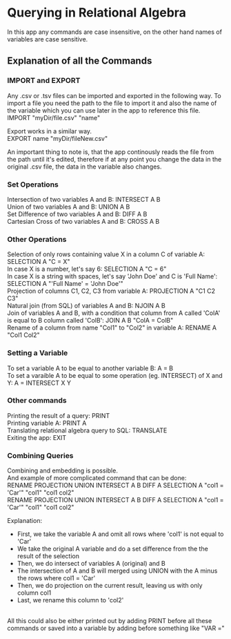 # Querying in Relational Algebra
In this app any commands are case insensitive, on the other hand names of variables are case sensitive.

## Explanation of all the Commands
### IMPORT and EXPORT
Any .csv or .tsv files can be imported and exported in the following way. To import a file you need the path to the file to import it and also the name of the variable which you can use later in the app to reference this file.</br>
IMPORT "myDir/file.csv" "name"

Export works in a similar way.</br>
EXPORT name "myDir/fileNew.csv"

An important thing to note is, that the app continously reads the file from the path until it's edited, therefore if at any point you change the data in the original .csv file, the data in the variable also changes.

### Set Operations
Intersection of two variables A and B: INTERSECT A B</br>
Union of two variables A and B: UNION A B</br>
Set Difference of two variables A and B: DIFF A B</br>
Cartesian Cross of two variables A and B: CROSS A B</br>

### Other Operations
Selection of only rows containing value X in a column C of variable A: SELECTION A "C = X"</br>
In case X is a number, let's say 6: SELECTION A "C = 6"</br>
In case X is a string with spaces, let's say 'John Doe' and C is 'Full Name': SELECTION A "'Full Name' = 'John Doe'"</br>
Projection of columns C1, C2, C3 from variable A: PROJECTION A "C1 C2 C3"</br>
Natural join (from SQL) of variables A and B: NJOIN A B</br>
Join of variables A and B, with a condition that column from A called 'ColA' is equal to B column called 'ColB': JOIN A B "ColA = ColB"</br>
Rename of a column from name "Col1" to "Col2" in variable A: RENAME A "Col1 Col2"</br>

### Setting a Variable
To set a variable A to be equal to another variable B: A = B</br>
To set a varaible A to be equal to some operation (eg. INTERSECT) of X and Y: A = INTERSECT X Y</br>

### Other commands
Printing the result of a query: PRINT <QUERY></br>
Printing variable A: PRINT A</br>
Translating relational algebra query to SQL: TRANSLATE <QUERY></br>
Exiting the app: EXIT</br>

### Combining Queries
Combining and embedding is possible.</br>
And example of more complicated command that can be done:</br>
RENAME PROJECTION UNION INTERSECT A B DIFF A SELECTION A "col1 = 'Car'" "col1" "col1 col2"</br>
RENAME PROJECTION UNION INTERSECT A B DIFF A SELECTION A "col1 = 'Car'" "col1" "col1 col2"</br>

Explanation:
- First, we take the variable A and omit all rows where 'col1' is not equal to 'Car'
- We take the original A variable and do a set difference from the the result of the selection
- Then, we do intersect of variables A (original) and B
- The intersection of A and B will merged using UNION with the A minus the rows where col1 = 'Car'
- Then, we do projection on the current result, leaving us with only column col1
- Last, we rename this column to 'col2'
</br>
All this could also be either printed out by adding PRINT before all these commands or saved into a variable by adding before something like "VAR ="
